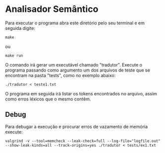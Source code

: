 # Analisador Semântico

Para executar o programa abra este diretório pelo seu terminal e em seguida digite:

`
make 
`

ou 

`
make run
`

O comando irá gerar um executável chamado "tradutor". Execute o programa passando como argumento um dos arquivos de teste que se encontram na pasta "tests", como no exemplo abaixo:

``
./tradutor < teste1.txt
``

O programa em seguida irá listar os tokens encontrados no arquivo, assim como erros léxicos que o mesmo contêm.

## Debug 

Para debugar a execução e procurar erros de vazamento de memória execute:

`
valgrind -v --tool=memcheck --leak-check=full --log-file="logfile.out" --show-leak-kinds=all --track-origins=yes ./tradutor < tests/ex1.txt    
`
